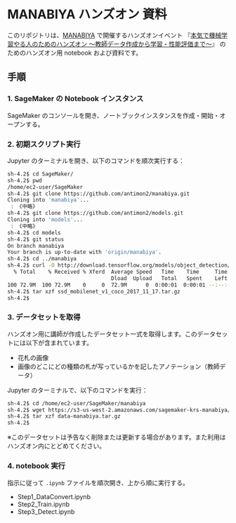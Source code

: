 MANABIYA ハンズオン 資料
========

このリポジトリは、[MANABIYA](https://manabiya.tech/) で開催するハンズオンイベント
『[本気で機械学習やる人のためのハンズオン ～教師データ作成から学習・性能評価まで～](https://twitter.com/MANABIYA_tech/status/973078689540923392)』
のためのハンズオン用 notebook および資料です。

手順
---------------

### 1. SageMaker の Notebook インスタンス

SageMaker のコンソールを開き、ノートブックインスタンスを作成・開始・オープンする。 

### 2. 初期スクリプト実行

Jupyter のターミナルを開き、以下のコマンドを順次実行する：

```sh
sh-4.2$ cd SageMaker/
sh-4.2$ pwd
/home/ec2-user/SageMaker
sh-4.2$ git clone https://github.com/antimon2/manabiya.git
Cloning into 'manabiya'...
 : 《中略》
sh-4.2$ git clone https://github.com/antimon2/models.git
Cloning into 'models'...
 : 《中略》
sh-4.2$ cd models
sh-4.2$ git status
On branch manabiya
Your branch is up-to-date with 'origin/manabiya'.
sh-4.2$ cd ../manabiya
sh-4.2$ curl -O http://download.tensorflow.org/models/object_detection/ssd_mobilenet_v1_coco_2017_11_17.tar.gz
  % Total    % Received % Xferd  Average Speed   Time    Time     Time  Current
                                 Dload  Upload   Total   Spent    Left  Speed
100 72.9M  100 72.9M    0     0  72.9M      0  0:00:01  0:00:01 --:--:-- 41.9M
sh-4.2$ tar xzf ssd_mobilenet_v1_coco_2017_11_17.tar.gz
sh-4.2$ 
```

### 3. データセットを取得

ハンズオン用に講師が作成したデータセット一式を取得します。このデータセットには以下が含まれています。

* 花札の画像
* 画像のどこにどの種類の札が写っているかを記したアノテーション（教師データ）

Jupyter のターミナルで、以下のコマンドを実行：

```sh
sh-4.2$ cd /home/ec2-user/SageMaker/manabiya
sh-4.2$ wget https://s3-us-west-2.amazonaws.com/sagemaker-krs-manabiya/data-manabiya.tar.gz
sh-4.2$ tar xzf data-manabiya.tar.gz
sh-4.2$ 
```

※このデータセットは予告なく削除または更新する場合があります。また利用はハンズオン内にとどめてください。


### 4. notebook 実行

指示に従って `.ipynb` ファイルを順次開き、上から順に実行する。

+ Step1_DataConvert.ipynb
+ Step2_Train.ipynb
+ Step3_Detect.ipynb


